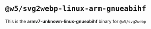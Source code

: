 # `@w5/svg2webp-linux-arm-gnueabihf`

This is the **armv7-unknown-linux-gnueabihf** binary for `@w5/svg2webp`

